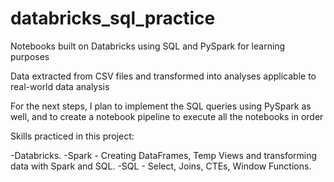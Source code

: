 # databricks_sql_practice
Notebooks built on Databricks using SQL and PySpark for learning purposes

Data extracted from CSV files and transformed into analyses applicable to real-world data analysis

For the next steps, I plan to implement the SQL queries using PySpark as well, and to create a notebook pipeline to execute all the notebooks in order

Skills practiced in this project:

-Databricks.
-Spark - Creating DataFrames, Temp Views and transforming data with Spark and SQL. 
-SQL - Select, Joins, CTEs, Window Functions.
